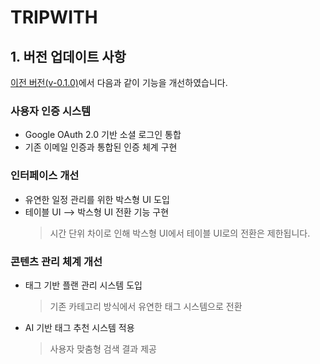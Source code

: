 # TRIPWITH

## 1. 버전 업데이트 사항

[이전 버전(v-0.1.0)](https://github.com/tripwith-dev/tripwith/blob/main/v-0.1.0.md)에서 다음과 같이 기능을 개선하였습니다.

### 사용자 인증 시스템

-   Google OAuth 2.0 기반 소셜 로그인 통합
-   기존 이메일 인증과 통합된 인증 체계 구현

### 인터페이스 개선

-   유연한 일정 관리를 위한 박스형 UI 도입
-   테이블 UI ⟶ 박스형 UI 전환 기능 구현
    > 시간 단위 차이로 인해 박스형 UI에서 테이블 UI로의 전환은 제한됩니다.

### 콘텐츠 관리 체계 개선

-   태그 기반 플랜 관리 시스템 도입
    > 기존 카테고리 방식에서 유연한 태그 시스템으로 전환
-   AI 기반 태그 추천 시스템 적용
    > 사용자 맞춤형 검색 결과 제공
